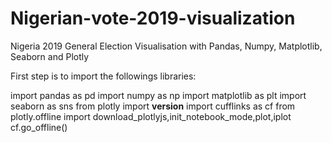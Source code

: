 # Nigerian-vote-2019-visualization
Nigeria 2019 General Election Visualisation with Pandas, Numpy, Matplotlib, Seaborn and Plotly

First step is to import the followings libraries:

import pandas as pd
import numpy as np
import matplotlib as plt
import seaborn as sns
from plotly import __version__
import cufflinks as cf
from plotly.offline import download_plotlyjs,init_notebook_mode,plot,iplot
cf.go_offline()
